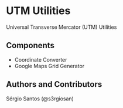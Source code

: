 # UTM Utilities
Universal Transverse Mercator (UTM) Utilities

## Components
* Coordinate Converter
* Google Maps Grid Generator

## Authors and Contributors
Sérgio Santos (@s3rgiosan)
